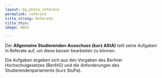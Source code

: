 ```yaml
---
layout: bg_photo_referate
permalink: referate
title_strong: Referate
title_thin: 
image: Abb2

---
```

Der **Allgemeine Studierenden-Ausschuss (kurz AStA)** teilt seine Aufgaben in Referate auf, um diese besser bearbeiten zu können. 

Die Aufgaben ergeben sich aus den Vorgaben des Berliner Hochschulgesetzes (BerlHG) und die Anforderungen des Studierendenparlaments (kurz StuPa).